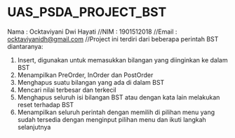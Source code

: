 # UAS_PSDA_PROJECT_BST
Nama  : Ocktaviyani Dwi Hayati
//NIM   : 1901512018
//Email : ocktaviyanidh@gmail.com
//Project ini terdiri dari beberapa perintah BST diantaranya:
1. Insert, digunakan untuk memasukkan bilangan yang diinginkan ke dalam BST
2. Menampilkan PreOrder, InOrder dan PostOrder
3. Menghapus suatu bilangan yang ada di dalam BST
4. Mencari nilai terbesar dan terkecil
5. Menghapus seluruh isi bilangan BST atau dengan kata lain melakukan reset terhadap BST
6. Menampilkan seluruh perintah dengan memilih di pilihan menu yang sudah tersedia dengan menginput pilihan menu dan ikuti langkah selanjutnya
